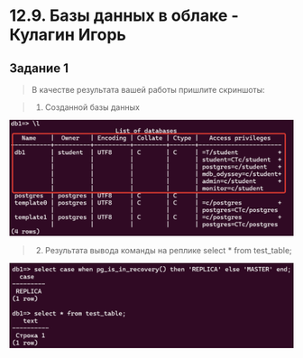 # 12.9. Базы данных в облаке - Кулагин Игорь
## Задание 1
>В качестве результата вашей работы пришлите скриншоты:

> 1. Созданной базы данных

![12.9 Task #1.1](screenshots/12.9-1.1.png) 

> 2. Результата вывода команды на реплике select * from test_table;

![12.9 Task #1.2](screenshots/12.9-1.2.png) 